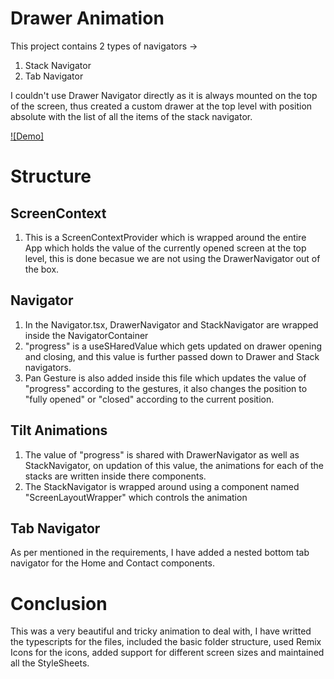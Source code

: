 # Drawer Animation

This project contains 2 types of navigators ->

1. Stack Navigator
2. Tab Navigator

I couldn't use Drawer Navigator directly as it is always mounted on the top of the screen, thus created a custom drawer at the top level with position absolute with the list of all the items of the stack navigator.

[![Demo]](https://drive.google.com/file/d/1C3zmNzwWxEUQclZM_O7wQctV5EmOSd77/view?usp=sharing)

# Structure

## ScreenContext

1. This is a ScreenContextProvider which is wrapped around the entire App which holds the value of the currently opened screen at the top level, this is done becasue we are not using the DrawerNavigator out of the box.

## Navigator

1. In the Navigator.tsx, DrawerNavigator and StackNavigator are wrapped inside the NavigatorContainer
2. "progress" is a useSHaredValue which gets updated on drawer opening and closing, and this value is further passed down to Drawer and Stack navigators.
3. Pan Gesture is also added inside this file which updates the value of "progress" according to the gestures, it also changes the position to "fully opened" or "closed" according to the current position.

## Tilt Animations

1. The value of "progress" is shared with DrawerNavigator as well as StackNavigator, on updation of this value, the animations for each of the stacks are written inside there components.
2. The StackNavigator is wrapped around using a component named "ScreenLayoutWrapper" which controls the animation

## Tab Navigator

As per mentioned in the requirements, I have added a nested bottom tab navigator for the Home and Contact components.

# Conclusion

This was a very beautiful and tricky animation to deal with, I have writted the typescripts for the files, included the basic folder structure, used Remix Icons for the icons, added support for different screen sizes and maintained all the StyleSheets.
